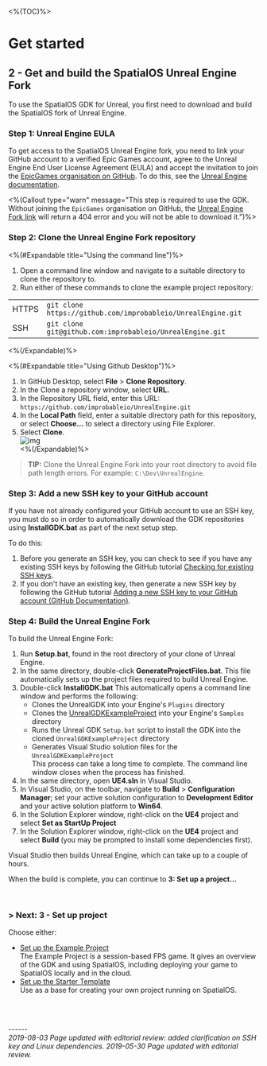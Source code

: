 <%(TOC)%>
# Get started 
## 2 - Get and build the SpatialOS Unreal Engine Fork

To use the SpatialOS GDK for Unreal, you first need to download and build the SpatialOS fork of Unreal Engine.

### Step 1: Unreal Engine EULA

To get access to the SpatialOS Unreal Engine fork, you need to link your GitHub account to a verified Epic Games account, agree to the Unreal Engine End User License Agreement (EULA) and accept the invitation to join the [EpicGames organisation on GitHub](https://github.com/EpicGames). To do this, see the [Unreal Engine documentation](https://www.unrealengine.com/en-US/ue4-on-github).</br>

<%(Callout type="warn" message="This step is required to use the GDK. Without joining the `EpicGames` organisation on GitHub, the [Unreal Engine Fork link](https://github.com/improbableio/UnrealEngine) will return a 404 error and you will not be able to download it.")%>

### Step 2: Clone the Unreal Engine Fork repository

<%(#Expandable title="Using the command line")%>

1. Open a command line window and navigate to a suitable directory to clone the repository to.
1. Run either of these commands to clone the example project repository:

|  |  |
| ----- | ------------------------------------------------------------ |
| HTTPS | `git clone https://github.com/improbableio/UnrealEngine.git` |
| SSH |`git clone git@github.com:improbableio/UnrealEngine.git`|

<%(/Expandable)%>

<%(#Expandable title="Using Github Desktop")%>

1. In GitHub Desktop, select **File** >  **Clone  Repository**.<br/>
1. In the Clone a repository window, select **URL.**<br/>
1. In the Repository URL field, enter this URL: `https://github.com/improbableio/UnrealEngine.git`<br/>
1. In the **Local Path** field, enter a suitable directory path for this repository, or select **Choose…** to select a directory using File Explorer. <br/>
1. Select **Clone**. <br/>
![img]({{assetRoot}}assets/screen-grabs/github-desktop.png)<br/>
<%(/Expandable)%>

> **TIP:** Clone the Unreal Engine Fork into your root directory to avoid file path length errors. For example: `C:\Dev\UnrealEngine`.

### Step 3: Add a new SSH key to your GitHub account

If you have not already configured your GitHub account to use an SSH key, you must do so in order to automatically download the GDK repositories using **InstallGDK.bat** as part of the next setup step.

To do this:

1. Before you generate an SSH key, you can check to see if you have any existing SSH keys by following the GitHub tutorial [Checking for existing SSH keys](https://help.github.com/en/articles/checking-for-existing-ssh-keys).
1. If you don't have an existing key, then generate a new SSH key by following the GitHub tutorial [Adding a new SSH key to your GitHub account (GitHub Documentation)](https://help.github.com/en/articles/adding-a-new-ssh-key-to-your-github-account).

### Step 4: Build the Unreal Engine Fork

To build the Unreal Engine Fork: 

1. Run **Setup.bat**, found in the root directory of your clone of Unreal Engine.
2. In the same directory, double-click **GenerateProjectFiles.bat**. This file automatically sets up the project files required to build Unreal Engine.<br/>
3. Double-click **InstallGDK.bat**
This automatically opens a command line window and performs the following:
	* Clones the UnrealGDK into your Engine's `Plugins` directory
	* Clones the [UnrealGDKExampleProject](https://github.com/spatialos/UnrealGDKExampleProject) into your Engine's `Samples` directory
	* Runs the Unreal GDK `Setup.bat` script to install the GDK into the cloned `UnrealGDKExampleProject` directory
	* Generates Visual Studio solution files for the `UnrealGDKExampleProject`<br/>
This process can take a long time to complete. The command line window closes when the process has finished.    <br/>
1. In the same directory, open **UE4.sln** in Visual Studio.
2. In Visual Studio, on the toolbar, navigate to **Build** > **Configuration Manager**; set your active solution configuration to **Development Editor** and your active solution platform to **Win64**.
3. In the Solution Explorer window, right-click on the **UE4** project and select **Set as StartUp Project**
4. In the Solution Explorer window, right-click on the **UE4** project and select **Build** (you may be prompted to install some dependencies first). <br>

Visual Studio then builds Unreal Engine, which can take up to a couple of hours.

When the build is complete, you can continue to **3: Set up a project...**

</br>

### **> Next:** 3 - Set up project

Choose either:

* [Set up the Example Project]({{urlRoot}}/content/get-started/example-project/exampleproject-intro) </br>
The Example Project is a session-based FPS game. It gives an overview of the GDK and using SpatialOS, including deploying your game to SpatialOS locally and in the cloud.
* [Set up the Starter Template]({{urlRoot}}/content/get-started/starter-template/get-started-template-intro) </br>
Use as a base for creating your own project running on SpatialOS.

<br/>
<br/>

------</br>
_2019-08-03 Page updated with editorial review: added clarification on SSH key and Linux dependencies._
_2019-05-30 Page updated with editorial review._
